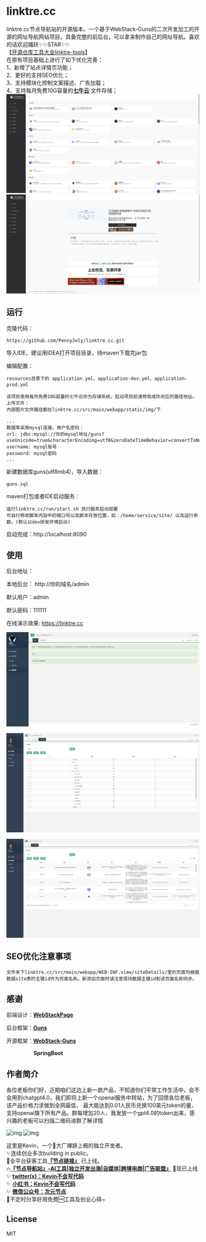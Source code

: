 # linktre.cc
linktre.cc节点导航站的开源版本。一个基于WebStack-Guns的二次开发加工的开源的网址导航网站项目，具备完整的前后台，可以拿来制作自己的网址导航。喜欢的话欢迎踊跃✨✨STAR✨✨<br/>
【[开源仓库工具大全linktre-tools](https://github.com/PennyJoly/linktre-tools)】<br/>
在原有项目基础上进行了如下优化完善：<br/>
1、新增了站点详情页功能；<br/>
2、更好的支持SEO优化；<br/>
3、支持模块化控制文案描述、广告加载；<br/>
4、支持每月免费10G容量的[**七牛云**](https://s.qiniu.com/faYbqa) 文件存储；<br/>
![首页](screen/1.png)
![首页](screen/5.png)



## 运行

克隆代码：

```shell
https://github.com/PennyJoly/linktre.cc.git
```

导入IDE，建议用IDEA打开项目目录，待maven下载完jar包


编辑配置：

```
resources目录下的 application.yml、application-dev.yml、application-prod.yml
```
```
该项目使用每月免费10G容量的七牛云作为存储系统，启动项目前请修改成你对应的路径地址。
上传文件：
内部图片文件路径都在linktre.cc/src/main/webapp/static/img/下
```

```
...
数据库采用mysql连接，用户名密码：
url: jdbc:mysql://你的mysql地址/guns?useUnicode=true&characterEncoding=utf8&zeroDateTimeBehavior=convertToNull&useSSL=true&serverTimezone=GMT%2B8
username: mysql账号
password: mysql密码
...
```

新建数据库guns(utf8mb4)，导入数据：

```shell
guns.sql
```

maven打包或者IDE启动服务：

```shell
运行linktre.cc/run/start.sh 执行服务启动部署
可自行修改脚本内容中的端口号以及脚本存放位置，如：/home/service/site/ 以及运行参数。(默认以dev研发环境启动)
```

启动完成：http://localhost:8090



## 使用

后台地址：

本地后台： http://你的域名/admin

默认用户：admin

默认密码：111111

在线演示效果: https://linktre.cc


![主页](screen/2.png)

![分类](screen/3.png)

![网站](screen/4.png)

## SEO优化注意事项
```shell
文件夹下linktre.cc/src/main/webapp/WEB-INF.view/siteDetails/里的页面均根据数据site表的主键id作为页面名称。新添加页面时请注意保持数据主键id和该页面名称同步。
```

## 感谢

前端设计：[**WebStackPage**](https://github.com/WebStackPage/WebStackPage.github.io)

后台框架：[**Guns**](https://github.com/stylefeng/Guns)

开源框架：[**WebStack-Guns**](https://github.com/jsnjfz/WebStack-Guns)

&nbsp;&nbsp;&nbsp;&nbsp;&nbsp;&nbsp;&nbsp;&nbsp;&nbsp;&nbsp;&nbsp;&nbsp;&nbsp;&nbsp;&nbsp;&nbsp;&nbsp;&nbsp;**SpringBoot**

## 作者简介

各位老板你们好，近期咱们这边上新一款产品，不知道你们平常工作生活中，会不会用到chatgpt4.0，我们即将上新一个openai服务中转站，为了回馈各位老板，该产品价格力求做到全网最低，
最大能达到0.01人民币兑换100美元token的量，支持openai旗下所有产品。群每增加20人，我发放一个gpt4.0的token出来，感兴趣的老板可以扫描二维码进群了解详情

<img src="https://img.bnyer.cn/site/wechatgroup.jpg" alt="img" width="400">
<img src="https://img.bnyer.cn/site/wechat.jpg" alt="img" width="400">

这里是Kevin，一个🧰大厂裸辞上瘾的独立开发者。<br/>
✨连续创业多次building in public。 <br/>
🙈全平台获客工具[**『节点链接』**](https://links.bnyer.cn) 已上线。 <br/>
🔥[**『节点导航站』-AI工具|独立开发出海|自媒体|跨境电商|广告联盟』**](https://linktre.cc) 🌈现已上线 <br/>
✨ [**twitter(x)：Kevin不会写代码**](https://x.com/pennyjoly/status/1783305526119662061?s=46)  <br/>
✨ [**小红书：Kevin不会写代码**](https://www.xiaohongshu.com/user/profile/600d92e3000000000100bbde?xhsshare=CopyLink&appuid=600d92e3000000000100bbde&apptime=1714458726)  <br/>
✨ [**微信公众号：次元节点**](https://mp.weixin.qq.com/mp/profile_ext?action=home&__biz=Mzg2NjkwNzk5Mw==&scene=124#wechat_redirect)  <br/>
🎉不定时分享好用免费🆓工具及创业心得~ <br/>


## License

MIT
